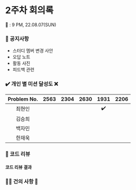 # 2주차 회의록 

:calendar: : 9 PM, 22.08.07(SUN)

### :loudspeaker: 공지사항
- 스터디 멤버 변경 사안
- 오답 노트
- 활동 사진
- 피드백 관련

### :heavy_check_mark: 개인 별 미션 달성도 :x:
|Problem No.|2563|2304|2630|1931|2206|
|:-----------:|:-----:|:----:|:----:|:----:|:----:|
|최현인||||:heavy_check_mark:||
|김승희||||||
|백자민||||||
|한재욱||||||

### :bookmark_tabs: 코드 리뷰


#### 코드 리뷰 결과

  
### :raising_hand_man: 건의 사항 :raising_hand:


